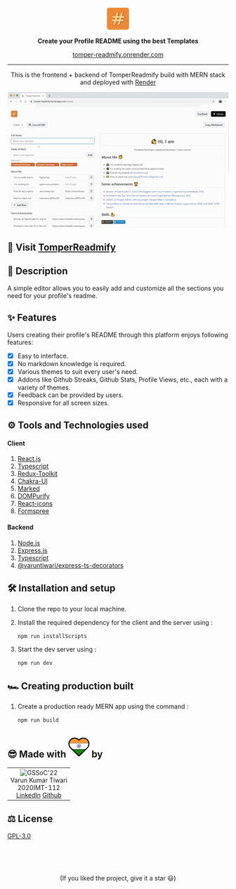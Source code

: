 <p align='center'>
<img src='./src/client/src/assets/logo.svg'  width='10%'>
</p>
<p align='center'>
<b>Create your Profile README
using the best Templates</b>
</p>
<p align='center'>
<a href='https://tomper-readmify.onrender.com/' target='_blank'>tomper-readmify.onrender.com</a>
</p>

---

<p align='center'>
This is the frontend + backend of TomperReadmify build with MERN stack and deployed with <a href='https://render.com/' target='_blank'>Render</a>
</p>

<p align='center'>
<img src='./src/client/src/assets/banner-hero.gif'>
</p>

## 🚀 Visit [TomperReadmify](https://tomper-readmify.herokuapp.com/)

## 🧾 Description

A simple editor allows you to easily add and customize all the sections you need for your profile's readme.

## ✨ Features

Users creating their profile's README through this platform enjoys following features:

- [x] Easy to interface.
- [x] No markdown knowledge is required.
- [x] Various themes to suit every user's need.
- [x] Addons like Github Streaks, Github Stats, Profile Views, etc., each with a variety of themes.
- [x] Feedback can be provided by users.
- [x] Responsive for all screen sizes.

## ⚙ Tools and Technologies used

#### Client

1. [React.js](https://reactjs.org/)
2. [Typescript](https://www.typescriptlang.org/)
3. [Redux-Toolkit](https://redux-toolkit.js.org/)
4. [Chakra-UI](https://chakra-ui.com/)
5. [Marked](https://marked.js.org/)
6. [DOMPurify](https://www.npmjs.com/package/dompurify)
7. [React-icons](https://react-icons.github.io/react-icons/)
8. [Formspree](https://formspree.io/)

#### Backend

1. [Node.js](https://nodejs.org/en/)
2. [Express.js](https://expressjs.com/)
3. [Typescript](https://www.typescriptlang.org/)
4. [@varuntiwari/express-ts-decorators](https://www.npmjs.com/package/@varuntiwari/express-ts-decorators)

## 🛠 Installation and setup

1. Clone the repo to your local machine.
2. Install the required dependency for the client and the server using :

   ```javascript
   npm run installScripts
   ```

3. Start the dev server using :

   ```javascript
   npm run dev
   ```

## 🏎 Creating production built

1. Create a production ready MERN app using the command :

   ```javascript
   npm run build
   ```

## 😎 Made with <img src="./src/client/src/assets/heart.svg" /> by

<table>
  <tr>
    <td align="center">
      <img src="https://avatars.githubusercontent.com/u/83509023?v=4" width="150px" alt="GSSoC'22" />
      <br/>
      Varun Kumar Tiwari
      <br/>
      2020IMT-112
      <br/>
      <a href="https://www.linkedin.com/in/varun-tiwari-454591178/">LinkedIn</a>
      <a href="https://github.com/varunKT001">Github</a>
    </td> 
  </tr>
</table>

## ⚖ License

[GPL-3.0](./LICENSE.md)

<br>
<br>
<br>

<p align='center'>
(If you liked the project, give it a star 😃)
</p>
